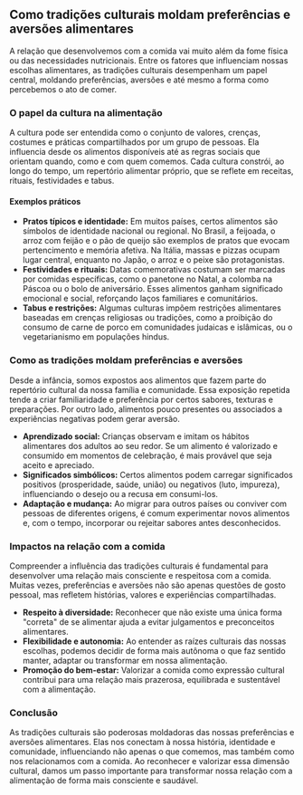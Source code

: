 
## Como tradições culturais moldam preferências e aversões alimentares

A relação que desenvolvemos com a comida vai muito além da fome física ou das necessidades nutricionais. Entre os fatores que influenciam nossas escolhas alimentares, as tradições culturais desempenham um papel central, moldando preferências, aversões e até mesmo a forma como percebemos o ato de comer.

### O papel da cultura na alimentação

A cultura pode ser entendida como o conjunto de valores, crenças, costumes e práticas compartilhados por um grupo de pessoas. Ela influencia desde os alimentos disponíveis até as regras sociais que orientam quando, como e com quem comemos. Cada cultura constrói, ao longo do tempo, um repertório alimentar próprio, que se reflete em receitas, rituais, festividades e tabus.

#### Exemplos práticos

- **Pratos típicos e identidade:** Em muitos países, certos alimentos são símbolos de identidade nacional ou regional. No Brasil, a feijoada, o arroz com feijão e o pão de queijo são exemplos de pratos que evocam pertencimento e memória afetiva. Na Itália, massas e pizzas ocupam lugar central, enquanto no Japão, o arroz e o peixe são protagonistas.
- **Festividades e rituais:** Datas comemorativas costumam ser marcadas por comidas específicas, como o panetone no Natal, a colomba na Páscoa ou o bolo de aniversário. Esses alimentos ganham significado emocional e social, reforçando laços familiares e comunitários.
- **Tabus e restrições:** Algumas culturas impõem restrições alimentares baseadas em crenças religiosas ou tradições, como a proibição do consumo de carne de porco em comunidades judaicas e islâmicas, ou o vegetarianismo em populações hindus.

### Como as tradições moldam preferências e aversões

Desde a infância, somos expostos aos alimentos que fazem parte do repertório cultural da nossa família e comunidade. Essa exposição repetida tende a criar familiaridade e preferência por certos sabores, texturas e preparações. Por outro lado, alimentos pouco presentes ou associados a experiências negativas podem gerar aversão.

- **Aprendizado social:** Crianças observam e imitam os hábitos alimentares dos adultos ao seu redor. Se um alimento é valorizado e consumido em momentos de celebração, é mais provável que seja aceito e apreciado.
- **Significados simbólicos:** Certos alimentos podem carregar significados positivos (prosperidade, saúde, união) ou negativos (luto, impureza), influenciando o desejo ou a recusa em consumi-los.
- **Adaptação e mudança:** Ao migrar para outros países ou conviver com pessoas de diferentes origens, é comum experimentar novos alimentos e, com o tempo, incorporar ou rejeitar sabores antes desconhecidos.

### Impactos na relação com a comida

Compreender a influência das tradições culturais é fundamental para desenvolver uma relação mais consciente e respeitosa com a comida. Muitas vezes, preferências e aversões não são apenas questões de gosto pessoal, mas refletem histórias, valores e experiências compartilhadas.

- **Respeito à diversidade:** Reconhecer que não existe uma única forma "correta" de se alimentar ajuda a evitar julgamentos e preconceitos alimentares.
- **Flexibilidade e autonomia:** Ao entender as raízes culturais das nossas escolhas, podemos decidir de forma mais autônoma o que faz sentido manter, adaptar ou transformar em nossa alimentação.
- **Promoção do bem-estar:** Valorizar a comida como expressão cultural contribui para uma relação mais prazerosa, equilibrada e sustentável com a alimentação.

### Conclusão

As tradições culturais são poderosas moldadoras das nossas preferências e aversões alimentares. Elas nos conectam à nossa história, identidade e comunidade, influenciando não apenas o que comemos, mas também como nos relacionamos com a comida. Ao reconhecer e valorizar essa dimensão cultural, damos um passo importante para transformar nossa relação com a alimentação de forma mais consciente e saudável.
```

